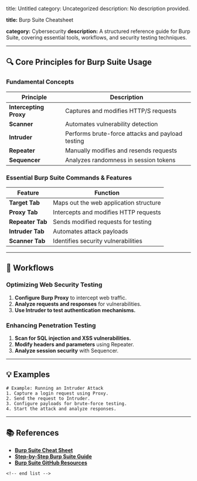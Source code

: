 title: Untitled
category: Uncategorized
description: No description provided.

**title:** Burp Suite Cheatsheet

**category:** Cybersecurity
**description:** A structured reference guide for Burp Suite, covering essential tools, workflows, and security testing techniques.

---

## 🔍 **Core Principles for Burp Suite Usage**

### **Fundamental Concepts**

| Principle                    | Description                                      |
| ---------------------------- | ------------------------------------------------ |
| **Intercepting Proxy** | Captures and modifies HTTP/S requests            |
| **Scanner**            | Automates vulnerability detection                |
| **Intruder**           | Performs brute-force attacks and payload testing |
| **Repeater**           | Manually modifies and resends requests           |
| **Sequencer**          | Analyzes randomness in session tokens            |

### **Essential Burp Suite Commands & Features**

| Feature                | Function                               |
| ---------------------- | -------------------------------------- |
| **Target Tab**   | Maps out the web application structure |
| **Proxy Tab**    | Intercepts and modifies HTTP requests  |
| **Repeater Tab** | Sends modified requests for testing    |
| **Intruder Tab** | Automates attack payloads              |
| **Scanner Tab**  | Identifies security vulnerabilities    |

---

## 🔄 **Workflows**

### **Optimizing Web Security Testing**

1. **Configure Burp Proxy** to intercept web traffic.
2. **Analyze requests and responses** for vulnerabilities.
3. **Use Intruder to test authentication mechanisms.**

### **Enhancing Penetration Testing**

1. **Scan for SQL injection and XSS vulnerabilities.**
2. **Modify headers and parameters** using Repeater.
3. **Analyze session security** with Sequencer.

---

## 💡 **Examples**

```plaintext
# Example: Running an Intruder Attack
1. Capture a login request using Proxy.  
2. Send the request to Intruder.  
3. Configure payloads for brute-force testing.  
4. Start the attack and analyze responses.  
```

---

## 📚 **References**

- **[Burp Suite Cheat Sheet](https://www.sans.org/posters/burp-suite-cheat-sheet/)**
- **[Step-by-Step Burp Suite Guide](https://www.comparitech.com/net-admin/burp-suite-cheat-sheet/)**
- **[Burp Suite GitHub Resources](https://github.com/xl7dev/BurpSuite/blob/master/CheatSheet.md)**

```
<!-- end list -->
```